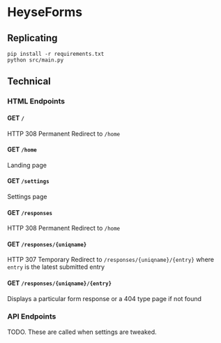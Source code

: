 # HeyseForms

## Replicating

```
pip install -r requirements.txt
python src/main.py
```

## Technical

### HTML Endpoints

#### GET `/`

HTTP 308 Permanent Redirect to `/home`

#### GET `/home`

Landing page

#### GET `/settings`

Settings page

#### GET `/responses`

HTTP 308 Permanent Redirect to `/home`

#### GET `/responses/{uniqname}`

HTTP 307 Temporary Redirect to `/responses/{uniqname}/{entry}` where `entry` is the latest submitted entry

#### GET `/responses/{uniqname}/{entry}`

Displays a particular form response or a 404 type page if not found

### API Endpoints

TODO. These are called when settings are tweaked.
